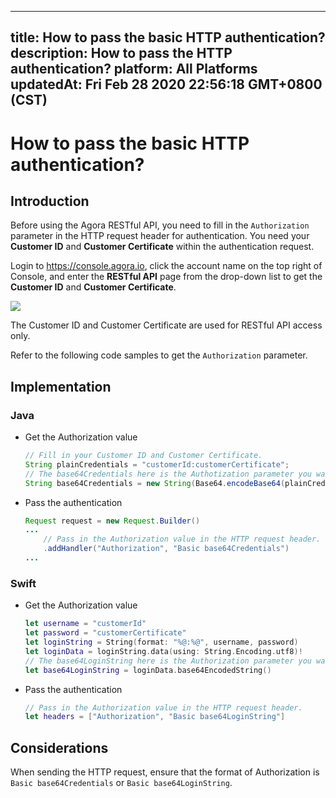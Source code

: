 
---
title: How to pass the basic HTTP authentication?
description: How to pass the HTTP authentication?
platform: All Platforms
updatedAt: Fri Feb 28 2020 22:56:18 GMT+0800 (CST)
---
# How to pass the basic HTTP authentication?
## Introduction

Before using the Agora RESTful API, you need to fill in the `Authorization` parameter in the HTTP request header for authentication. You need your **Customer ID** and **Customer Certificate** within the authentication request.  

Login to https://console.agora.io, click the account name on the top right of Console, and enter the **RESTful API** page from the drop-down list to get the **Customer ID** and **Customer Certificate**.

![](https://web-cdn.agora.io/docs-files/1571023473774)

<div class="alert note">The Customer ID and Customer Certificate are used for RESTful API access only.</div>
 
Refer to the following code samples to get the `Authorization` parameter.

## Implementation

### Java

- Get the Authorization value

	```java
	// Fill in your Customer ID and Customer Certificate.
	String plainCredentials = "customerId:customerCertificate";
	// The base64Credentials here is the Authotization parameter you want, which is the base64 encoding of the credential.
	String base64Credentials = new String(Base64.encodeBase64(plainCredentials.getBytes()));
	```
- Pass the authentication

	```java
	Request request = new Request.Builder()
	...
		// Pass in the Authorization value in the HTTP request header.
		.addHandler("Authorization", "Basic base64Credentials")
	...
	```

### Swift
	
- Get the Authorization value

	```swift
	let username = "customerId"
	let password = "customerCertificate"
	let loginString = String(format: "%@:%@", username, password)
	let loginData = loginString.data(using: String.Encoding.utf8)!
	// The base64LoginString here is the Authorization parameter you want, which is the base64 encoding of the login string.
	let base64LoginString = loginData.base64EncodedString()
	```
- Pass the authentication

	```swift
	// Pass in the Authorization value in the HTTP request header.
	let headers = ["Authorization", "Basic base64LoginString"]
	```

## Considerations

When sending the HTTP request, ensure that the format of Authorization is `Basic base64Credentials` or `Basic base64LoginString`.

